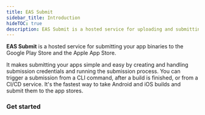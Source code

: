```yaml
---
title: EAS Submit
sidebar_title: Introduction
hideTOC: true
description: EAS Submit is a hosted service for uploading and submitting an app binary to the app stores.
---
```


**EAS Submit** is a hosted service for submitting your app binaries to the Google Play Store and the Apple App Store.

It makes submitting your apps simple and easy by creating and handling submission credentials and running the submission process. You can trigger a submission from a CLI command, after a build is finished, or from a CI/CD service. It's the fastest way to take Android and iOS builds and submit them to the app stores.

### Get started